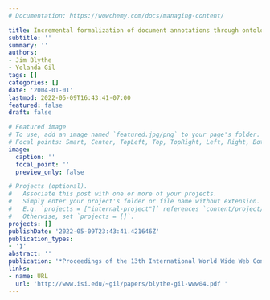 ```yaml
---
# Documentation: https://wowchemy.com/docs/managing-content/

title: Incremental formalization of document annotations through ontology-based paraphrasing
subtitle: ''
summary: ''
authors:
- Jim Blythe
- Yolanda Gil
tags: []
categories: []
date: '2004-01-01'
lastmod: 2022-05-09T16:43:41-07:00
featured: false
draft: false

# Featured image
# To use, add an image named `featured.jpg/png` to your page's folder.
# Focal points: Smart, Center, TopLeft, Top, TopRight, Left, Right, BottomLeft, Bottom, BottomRight.
image:
  caption: ''
  focal_point: ''
  preview_only: false

# Projects (optional).
#   Associate this post with one or more of your projects.
#   Simply enter your project's folder or file name without extension.
#   E.g. `projects = ["internal-project"]` references `content/project/deep-learning/index.md`.
#   Otherwise, set `projects = []`.
projects: []
publishDate: '2022-05-09T23:43:41.421646Z'
publication_types:
- '1'
abstract: ''
publication: '*Proceedings of the 13th International World Wide Web Conference (WWW)*'
links:
- name: URL
  url: 'http://www.isi.edu/~gil/papers/blythe-gil-www04.pdf '
---
```

